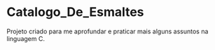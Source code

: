 # Catalogo_De_Esmaltes
Projeto criado para me aprofundar e praticar mais alguns assuntos na linguagem C.
